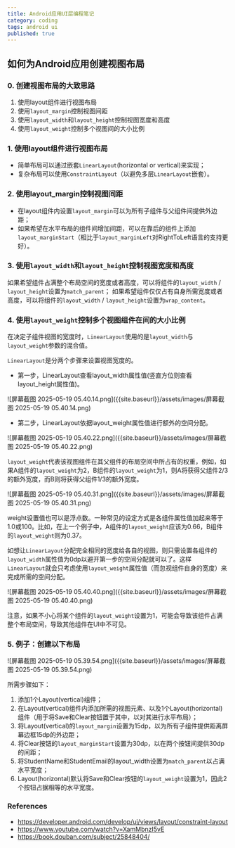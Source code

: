 ```yaml
---
title: Android应用UI层编程笔记
category: coding
tags: android ui
published: true
---
```


## 如何为Android应用创建视图布局

### 0. 创建视图布局的大致思路

1. 使用layout组件进行视图布局
2. 使用`layout_margin`控制视图间距
3. 使用`layout_width`和`layout_height`控制视图宽度和高度
4. 使用`layout_weight`控制多个视图间的大小比例

### 1. 使用layout组件进行视图布局

- 简单布局可以通过嵌套`LinearLayout`(horizontal or vertical)来实现；
- 复杂布局可以使用`ConstraintLayout`（以避免多层`LinearLayout`嵌套）。

### 2. 使用layout_margin控制视图间距

- 在layout组件内设置`layout_margin`可以为所有子组件与父组件间提供外边距；
- 如果希望在水平布局的组件间增加间距，可以在靠后的组件上添加`layout_marginStart`（相比于`layout_marginLeft`对RightToLeft语言的支持更好）。

### 3. 使用`layout_width`和`layout_height`控制视图宽度和高度

如果希望组件占满整个布局空间的宽度或者高度，可以将组件的`layout_width` / `layout_height`设置为`match_parent`；
如果希望组件仅仅占有自身所需宽度或者高度，可以将组件的`layout_width` / `layout_height`设置为`wrap_content`。

### 4. 使用`layout_weight`控制多个视图组件在间的大小比例

在决定子组件视图的宽度时，`LinearLayout`使用的是`layout_width`与`layout_weight`参数的混合值。

`LinearLayout`是分两个步骤来设置视图宽度的。

- 第一步，LinearLayout查看layout_width属性值(竖直方位则查看layout_height属性值)。

![屏幕截图 2025-05-19 05.40.14.png]({{site.baseurl}}/assets/images/屏幕截图 2025-05-19 05.40.14.png)

- 第二步，LinearLayout依据layout_weight属性值进行额外的空间分配。

![屏幕截图 2025-05-19 05.40.22.png]({{site.baseurl}}/assets/images/屏幕截图 2025-05-19 05.40.22.png)

`layout_weight`代表该视图组件在其父组件的布局空间中所占有的权重，例如，如果A组件的`layout_weight`为2，B组件的`layout_weight`为1，则A将获得父组件2/3的额外宽度，而B则将获得父组件1/3的额外宽度。

![屏幕截图 2025-05-19 05.40.31.png]({{site.baseurl}}/assets/images/屏幕截图 2025-05-19 05.40.31.png)

weight设置值也可以是浮点数。一种常见的设定方式是各组件属性值加起来等于1.0或100。比如，在上一个例子中，A组件的`layout_weight`应该为0.66，B组件的`layout_weight`则为0.37。

如想让`LinearLayout`分配完全相同的宽度给各自的视图，则只需设置各组件的`layout_width`属性值为0dp以避开第一步的空间分配就可以了。这样`LinearLayout`就会只考虑使用`layout_weight`属性值（而忽视组件自身的宽度）来完成所需的空间分配。

![屏幕截图 2025-05-19 05.40.40.png]({{site.baseurl}}/assets/images/屏幕截图 2025-05-19 05.40.40.png)


注意，如果不小心将某个组件的`layout_weight`设置为1，可能会导致该组件占满整个布局空间，导致其他组件在UI中不可见。

### 5. 例子：创建以下布局

![屏幕截图 2025-05-19 05.39.54.png]({{site.baseurl}}/assets/images/屏幕截图 2025-05-19 05.39.54.png)


所需步骤如下：

1. 添加1个Layout(vertical)组件；
2. 在Layout(vertical)组件内添加所需的视图元素、以及1个Layout(horizontal)组件（用于将Save和Clear按钮置于其中，以对其进行水平布局）；
3. 将Layout(vertical)的`layout_margin`设置为15dp，以为所有子组件提供距离屏幕边框15dp的外边距；
4. 将Clear按钮的`layout_marginStart`设置为30dp，以在两个按钮间提供30dp的间距；
5. 将StudentName和StudentEmail的layout_width设置为`match_parent`以占满水平宽度；
6. Layout(horizontal)默认将Save和Clear按钮的`layout_weight`设置为1，因此2个按钮占据相等的水平宽度。

### References

- https://developer.android.com/develop/ui/views/layout/constraint-layout
- https://www.youtube.com/watch?v=XamMbnzI5vE
- https://book.douban.com/subject/25848404/

